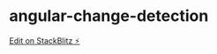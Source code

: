 # angular-change-detection

[Edit on StackBlitz ⚡️](https://stackblitz.com/edit/angular-ivy-uskasn)
